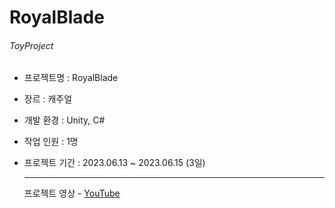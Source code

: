 # RoyalBlade  
###### ToyProject  

- 프로젝트명 : RoyalBlade  
- 장르 : 캐주얼  
- 개발 환경 : Unity, C#  
- 작업 인원 : 1명  
- 프로젝트 기간 : 2023.06.13 ~ 2023.06.15 (3일)  
  
  ---
  프로젝트 영상 - [YouTube](https://youtu.be/K3CqA0M0ixM)
